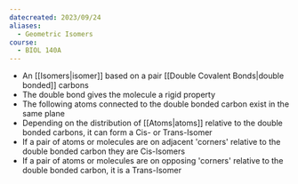 ```yaml
---
datecreated: 2023/09/24
aliases:
  - Geometric Isomers
course:
  - BIOL 140A
---
```

- An [[Isomers|isomer]] based on a pair [[Double Covalent Bonds|double bonded]] carbons
- The double bond gives the molecule a rigid property
- The following atoms connected to the double bonded carbon exist in the same plane
- Depending on the distribution of [[Atoms|atoms]] relative to the double bonded carbons, it can form a Cis- or Trans-Isomer
- If a pair of atoms or molecules are on adjacent 'corners' relative to the double bonded carbon they are Cis-Isomers
- If a pair of atoms or molecules are on opposing 'corners' relative to the double bonded carbon, it is a Trans-Isomer